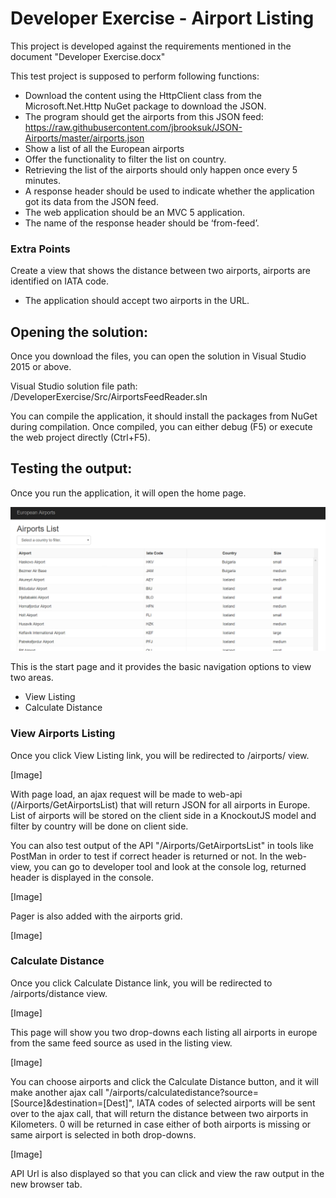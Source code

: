 # Developer Exercise - Airport Listing

This project is developed against the requirements mentioned in the document "Developer Exercise.docx"

This test project is supposed to perform following functions:
 - Download the content using the HttpClient class from the Microsoft.Net.Http NuGet package to download the JSON.
 - The program should get the airports from this JSON feed: https://raw.githubusercontent.com/jbrooksuk/JSON-Airports/master/airports.json
 - Show a list of all the European airports
 - Offer the functionality to filter the list on country.
 - Retrieving the list of the airports should only happen once every 5 minutes.
 - A response header should be used to indicate whether the application got its data from the JSON feed.
 - The web application should be an MVC 5 application.
 - The name of the response header should be ‘from-feed’.

### Extra Points
Create a view that shows the distance between two airports, airports are identified on IATA code. 
 - The application should accept two airports in the URL. 

## Opening the solution:
Once you download the files, you can open the solution in Visual Studio 2015 or above.

Visual Studio solution file path: /DeveloperExercise/Src/AirportsFeedReader.sln

You can compile the application, it should install the packages from NuGet during compilation. Once compiled, you can either debug (F5) or execute the web project directly (Ctrl+F5).

## Testing the output:
Once you run the application, it will open the home page.

![Listing](https://github.com/devsitecore/DeveloperExercise/blob/master/documentation/airports-list.png?raw=true)

This is the start page and it provides the basic navigation options to view two areas.
 - View Listing
 - Calculate Distance
 
### View Airports Listing
Once you click View Listing link, you will be redirected to /airports/ view.
 
[Image]
 
With page load, an ajax request will be made to web-api (/Airports/GetAirportsList) that will return JSON for all airports in Europe. List of airports will be stored on the client side in a KnockoutJS model and filter by country will be done on client side.

You can also test output of the API "/Airports/GetAirportsList" in tools like PostMan in order to test if correct header is returned or not. In the web-view, you can go to developer tool and look at the console log, returned header is displayed in the console.

[Image]

Pager is also added with the airports grid.

[Image]

### Calculate Distance
Once you click Calculate Distance link, you will be redirected to /airports/distance view.

[Image]

This page will show you two drop-downs each listing all airports in europe from the same feed source as used in the listing view.

[Image]

You can choose airports and click the Calculate Distance button, and it will make another ajax call "/airports/calculatedistance?source=[Source]&destination=[Dest]", IATA codes of selected airports will be sent over to the ajax call, that will return the distance between two airports in Kilometers. 0 will be returned in case either of both airports is missing or same airport is selected in both drop-downs.

[Image]

API Url is also displayed so that you can click and view the raw output in the new browser tab.
